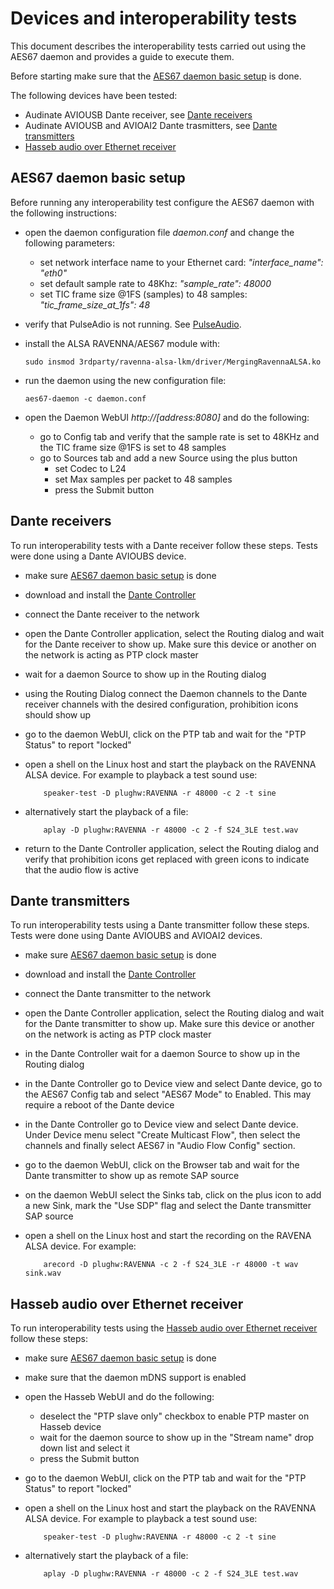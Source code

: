 # Devices and interoperability tests #

This document describes the interoperability tests carried out using the AES67 daemon and provides a guide to execute them.

Before starting make sure that the [AES67 daemon basic setup](#daemon_setup) is done.

The following devices have been tested:

* Audinate AVIOUSB Dante receiver, see [Dante receivers](#dante_avio_receiver)
* Audinate AVIOUSB and AVIOAI2 Dante trasmitters, see [Dante transmitters](#dante_avio_transmitter)
* [Hasseb audio over Ethernet receiver](#hasseb_receiver)


## AES67 daemon basic setup ##
<a name="daemon_setup"></a>
Before running any interoperability test configure the AES67 daemon with the following instructions:

* open the daemon configuration file *daemon.conf* and change the following parameters:
  * set network interface name to your Ethernet card: *"interface\_name": "eth0"*
  * set default sample rate to 48Khz: *"sample\_rate": 48000*
  * set TIC frame size @1FS (samples) to 48 samples: *"tic\_frame\_size\_at\_1fs": 48*
* verify that PulseAdio is not running. See [PulseAudio](README.md#notes).
* install the ALSA RAVENNA/AES67 module with:     

      sudo insmod 3rdparty/ravenna-alsa-lkm/driver/MergingRavennaALSA.ko

* run the daemon using the new configuration file:     
         
      aes67-daemon -c daemon.conf

* open the Daemon WebUI *http://[address:8080]* and do the following:
  * go to Config tab and verify that the sample rate is set to 48KHz and the TIC frame size @1FS is set to 48 samples
  * go to Sources tab and add a new Source using the plus button
    * set Codec to L24 
    * set Max samples per packet to 48 samples
    * press the Submit button

## Dante receivers ##
<a name="dante_avio_receiver"></a>
To run interoperability tests with a Dante receiver follow these steps. Tests were done using a Dante AVIOUBS device.

* make sure [AES67 daemon basic setup](#daemon_setup) is done
* download and install the [Dante Controller](https://www.audinate.com/products/software/dante-controller) 
* connect the Dante receiver to the network
* open the Dante Controller application, select the Routing dialog and wait for the Dante receiver to show up. Make sure this device or another on the network is acting as PTP clock master
* wait for a daemon Source to show up in the Routing dialog
* using the Routing Dialog connect the Daemon channels to the Dante receiver channels with the desired configuration, prohibition icons should show up
* go to the daemon WebUI, click on the PTP tab and wait for the "PTP Status" to report "locked"
* open a shell on the Linux host and start the playback on the RAVENNA ALSA device. For example to playback a test sound use:

          speaker-test -D plughw:RAVENNA -r 48000 -c 2 -t sine

* alternatively start the playback of a file:

          aplay -D plughw:RAVENNA -r 48000 -c 2 -f S24_3LE test.wav

* return to the Dante Controller application, select the Routing dialog and verify that prohibition icons get replaced with green icons to indicate that the audio flow is active

## Dante transmitters ##
<a name="dante_avio_transmitter"></a>
To run interoperability tests using a Dante transmitter follow these steps. Tests were done using Dante AVIOUBS and AVIOAI2 devices.

* make sure [AES67 daemon basic setup](#daemon_setup) is done
* download and install the [Dante Controller](https://www.audinate.com/products/software/dante-controller)
* connect the Dante transmitter to the network
* open the Dante Controller application, select the Routing dialog and wait for the Dante transmitter to show up. Make sure this device or another on the network is acting as PTP clock master
* in the Dante Controller wait for a daemon Source to show up in the Routing dialog
* in the Dante Controller go to Device view and select Dante device, go to the AES67 Config tab and select "AES67 Mode" to Enabled. This may require a reboot of the Dante device
* in the Dante Controller go to Device view and select Dante device. Under Device menu select "Create Multicast Flow", then select the channels and finally select AES67 in "Audio Flow Config" section.
* go to the daemon WebUI, click on the Browser tab and wait for the Dante transmitter to show up as remote SAP source
* on the daemon WebUI select the Sinks tab, click on the plus icon to add a new Sink, mark the "Use SDP" flag and select the Dante transmitter SAP source
* open a shell on the Linux host and start the recording on the RAVENA ALSA device. For example:

          arecord -D plughw:RAVENNA -c 2 -f S24_3LE -r 48000 -t wav sink.wav

## Hasseb audio over Ethernet receiver ##
<a name="hasseb_receiver"></a>
To run interoperability tests using the [Hasseb audio over Ethernet receiver](http://hasseb.fi/shop2/index.php?route=product/product&product_id=62) follow these steps:

* make sure [AES67 daemon basic setup](#daemon_setup) is done
* make sure that the daemon mDNS support is enabled
* open the Hasseb WebUI and do the following:
  * deselect the "PTP slave only" checkbox to enable PTP master on Hasseb device
  * wait for the daemon source to show up in the "Stream name" drop down list and select it
  * press the Submit button
* go to the daemon WebUI, click on the PTP tab and wait for the "PTP Status" to report "locked"
* open a shell on the Linux host and start the playback on the RAVENNA ALSA device. For example to playback a test sound use:

          speaker-test -D plughw:RAVENNA -r 48000 -c 2 -t sine

* alternatively start the playback of a file:

          aplay -D plughw:RAVENNA -r 48000 -c 2 -f S24_3LE test.wav


